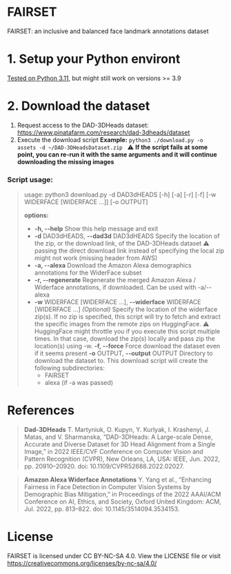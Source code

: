 # FAIRSET
FAIRSET: an inclusive and balanced face landmark annotations dataset

# 1. Setup your Python environt
<u>Tested on Python 3.11</u>, but might still work on versions >= 3.9

# 2. Download the dataset
1) Request access to the DAD-3DHeads dataset: https://www.pinatafarm.com/research/dad-3dheads/dataset
2) Execute the download script
**Example:** `python3 ./download.py -o assets -d ~/DAD-3DHeadsDataset.zip`
&nbsp;
:warning: **If the script fails at some point, you can re-run it with the same arguments and it will continue downloading the missing images**

### Script usage:
>usage: python3 download.py -d DAD3dHEADS [-h] [-a] [-r] [-f] [-w WIDERFACE [WIDERFACE ...]] [-o OUTPUT]
>
>**options:**
>- **-h, --help**            Show this help message and exit
>- **-d** DAD3dHEADS, **--dad3d**  DAD3dHEADS
> Specify the location of the zip, or the download link, of the DAD-3DHeads dataset
> :warning: passing the direct download link instead of specifying the local zip might not work (missing header from AWS)
> - **-a, --alexa**          Download the Amazon Alexa demographics annotations for the WiderFace subset
>- **-r, --regenerate**      Regenerate the merged Amazon Alexa / Widerface annotations, if downloaded. Can be used with -a/--alexa
>- **-w** WIDERFACE [WIDERFACE ...], **--widerface** WIDERFACE [WIDERFACE ...]
> *(Optional)* Specify the location of the widerface zip(s). If no zip is specified, this script will try to fetch and extract the specific images from the remote zips on HuggingFace.
> :warning: HuggingFace might throttle you if you execute this script multiple times. In that case, download the zip(s) locally and pass zip the location(s) using -w.
>  **-f, --force**           Force download the dataset even if it seems present
>  **-o** OUTPUT, **--output** OUTPUT
> Directory to download the dataset to.
> This download script will create the following subdirectories:
>   - FAIRSET
>   - alexa (if -a was passed)


# References
> **Dad-3DHeads**
> T. Martyniuk, O. Kupyn, Y. Kurlyak, I. Krashenyi, J. Matas, and V. Sharmanska, “DAD-3DHeads: A Large-scale Dense, Accurate and Diverse Dataset for 3D Head Alignment from a Single Image,” in 2022 IEEE/CVF Conference on Computer Vision and Pattern Recognition (CVPR), New Orleans, LA, USA: IEEE, Jun. 2022, pp. 20910–20920. doi: 10.1109/CVPR52688.2022.02027.

> **Amazon Alexa Widerface Annotations**
> Y. Yang et al., “Enhancing Fairness in Face Detection in Computer Vision Systems by Demographic Bias Mitigation,” in Proceedings of the 2022 	AAAI/ACM Conference on AI, Ethics, and Society, Oxford United Kingdom: ACM, Jul. 2022, pp. 813–822. doi: 10.1145/3514094.3534153.


# License
FAIRSET is licensed under CC BY-NC-SA 4.0. View the LICENSE file or visit https://creativecommons.org/licenses/by-nc-sa/4.0/
